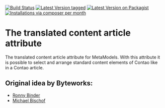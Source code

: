 [![Build Status](https://travis-ci.org/MetaModels/attribute_translatedcontentarticle.svg)](https://travis-ci.org/MetaModels/attribute_translatedcontentarticle)
[![Latest Version tagged](http://img.shields.io/github/tag/MetaModels/attribute_translatedcontentarticle.svg)](https://github.com/MetaModels/attribute_translatedcontentarticle/tags)
[![Latest Version on Packagist](http://img.shields.io/packagist/v/MetaModels/attribute_translatedcontentarticle.svg)](https://packagist.org/packages/MetaModels/attribute_translatedcontentarticle)
[![Installations via composer per month](http://img.shields.io/packagist/dm/MetaModels/attribute_translatedcontentarticle.svg)](https://packagist.org/packages/MetaModels/attribute_translatedcontentarticle)

# The translated content article attribute

The translated content article attribute for MetaModels. With this attribute it is possible to select and arrange standard content elements of Contao like in a Contao article.

## Original idea by Byteworks:
- [Ronny Binder](mailto:rb@bytworks.ch)
- [Michael Bischof](mailto:mb@byteworks.ch)
